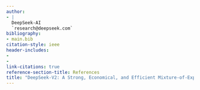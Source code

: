 ```yaml
---
author:
- |
  DeepSeek-AI  
  `research@deepseek.com`
bibliography:
- main.bib
citation-style: ieee
header-includes:
- 
- 
link-citations: true
reference-section-title: References
title: "DeepSeek-V2: A Strong, Economical, and Efficient Mixture-of-Experts Language Model"
---
```






